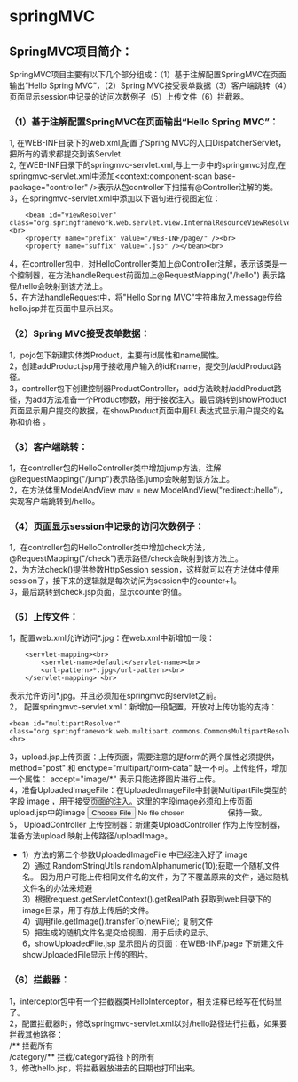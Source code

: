 # springMVC
## SpringMVC项目简介：
SpringMVC项目主要有以下几个部分组成：（1）基于注解配置SpringMVC在页面输出“Hello Spring MVC”，（2）Spring MVC接受表单数据（3）客户端跳转（4）页面显示session中记录的访问次数例子（5）上传文件（6）拦截器。<br>
### （1）基于注解配置SpringMVC在页面输出“Hello Spring MVC”：<br>
1, 在WEB-INF目录下的web.xml,配置了Spring MVC的入口DispatcherServlet，把所有的请求都提交到该Servlet.<br>
2, 在WEB-INF目录下的springmvc-servlet.xml,与上一步中的<servlet-name>springmvc</servlet-name>对应,在springmvc-servlet.xml中添加<context:component-scan base-package="controller" />表示从包controller下扫描有@Controller注解的类。<br>
3，在springmvc-servlet.xml中添加以下语句进行视图定位：<br>
```
	<bean id="viewResolver" class="org.springframework.web.servlet.view.InternalResourceViewResolver"><br>
	<property name="prefix" value="/WEB-INF/page/" /><br>
	<property name="suffix" value=".jsp" /></bean><br>
```
4，在controller包中，对HelloController类加上@Controller注解，表示该类是一个控制器，在方法handleRequest前面加上@RequestMapping("/hello") 表示路径/hello会映射到该方法上。<br>
5，在方法handleRequest中，将"Hello Spring MVC"字符串放入message传给hello.jsp并在页面中显示出来。<br>

### （2）Spring MVC接受表单数据：
1，pojo包下新建实体类Product，主要有id属性和name属性。<br>
2，创建addProduct.jsp用于接收用户输入的id和name，提交到/addProduct路径。<br>
3，controller包下创建控制器ProductController，add方法映射/addProduct路径，为add方法准备一个Product参数，用于接收注入。最后跳转到showProduct页面显示用户提交的数据，在showProduct页面中用EL表达式显示用户提交的名称和价格 。<br>

### （3）客户端跳转：
1，在controller包的HelloController类中增加jump方法，注解@RequestMapping("/jump")表示路径/jump会映射到该方法上。<br>
2，在方法体里ModelAndView mav = new ModelAndView("redirect:/hello")，实现客户端跳转到/hello。<br>

### （4）页面显示session中记录的访问次数例子：
1，在controller包的HelloController类中增加check方法，@RequestMapping("/check")表示路径/check会映射到该方法上。<br>
2，为方法check()提供参数HttpSession session，这样就可以在方法体中使用session了，接下来的逻辑就是每次访问为session中的counter+1。<br>
3，最后跳转到check.jsp页面，显示counter的值。<br>

### （5）上传文件：
1，配置web.xml允许访问*.jpg：在web.xml中新增加一段：<br>
```
 	<servlet-mapping><br>
	    <servlet-name>default</servlet-name><br>
	    <url-pattern>*.jpg</url-pattern><br>
  	</servlet-mapping> <br>
  ```
表示允许访问*.jpg。并且必须加在springmvc的servlet之前。<br>
2， 配置springmvc-servlet.xml：新增加一段配置，开放对上传功能的支持：<br>
```
<bean id="multipartResolver" class="org.springframework.web.multipart.commons.CommonsMultipartResolver"/><br>
```
3，upload.jsp上传页面：上传页面，需要注意的是form的两个属性必须提供，method="post" 和 enctype="multipart/form-data" 缺一不可。上传组件，增加一个属性： accept="image/*" 表示只能选择图片进行上传。<br>
4，准备UploadedImageFile：在UploadedImageFile中封装MultipartFile类型的字段 image ，用于接受页面的注入。这里的字段image必须和上传页面upload.jsp中的image
<input type="file" name="image" accept="image/*" />保持一致。<br>
5， UploadController 上传控制器：新建类UploadController 作为上传控制器，准备方法upload 映射上传路径/uploadImage。<br>
* 1）方法的第二个参数UploadedImageFile 中已经注入好了 image<br>
	2）通过 RandomStringUtils.randomAlphanumeric(10);获取一个随机文件名。 因为用户可能上传相同文件名的文件，为了不覆盖原来的文件，通过随机文件名的办法来规避<br>
		3）根据request.getServletContext().getRealPath 获取到web目录下的image目录，用于存放上传后的文件。<br>
	4）调用file.getImage().transferTo(newFile); 复制文件<br>
	5）把生成的随机文件名提交给视图，用于后续的显示。<br>
6，showUploadedFile.jsp 显示图片的页面：在WEB-INF/page 下新建文件showUploadedFile显示上传的图片。<br>

### （6）拦截器：
1，interceptor包中有一个拦截器类HelloInterceptor，相关注释已经写在代码里了。<br>
2，配置拦截器时，修改springmvc-servlet.xml以对/hello路径进行拦截，如果要拦截其他路径：<br>
	/** 拦截所有<br>
	/category/** 拦截/category路径下的所有<br>
3，修改hello.jsp，将拦截器放进去的日期也打印出来。<br>
